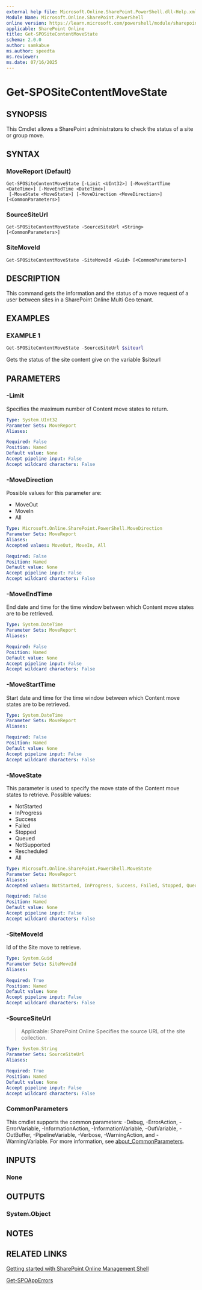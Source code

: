 ```yaml
---
external help file: Microsoft.Online.SharePoint.PowerShell.dll-Help.xml
Module Name: Microsoft.Online.SharePoint.PowerShell
online version: https://learn.microsoft.com/powershell/module/sharepoint-online/get-spositecontentmovestate
applicable: SharePoint Online
title: Get-SPOSiteContentMoveState
schema: 2.0.0
author: samkabue
ms.author: speedta
ms.reviewer:
ms.date: 07/16/2025
---
```


# Get-SPOSiteContentMoveState

## SYNOPSIS

This Cmdlet allows a SharePoint administrators to check the status of a site or group move.

## SYNTAX

### MoveReport (Default)
```
Get-SPOSiteContentMoveState [-Limit <UInt32>] [-MoveStartTime <DateTime>] [-MoveEndTime <DateTime>]
 [-MoveState <MoveState>] [-MoveDirection <MoveDirection>] [<CommonParameters>]
```

### SourceSiteUrl
```
Get-SPOSiteContentMoveState -SourceSiteUrl <String> [<CommonParameters>]
```

### SiteMoveId
```
Get-SPOSiteContentMoveState -SiteMoveId <Guid> [<CommonParameters>]
```

## DESCRIPTION

This command gets the information and the status of a move request of a user between sites in a SharePoint Online Multi Geo tenant.

## EXAMPLES

### EXAMPLE 1

```powershell
Get-SPOSiteContentMoveState -SourceSiteUrl $siteurl
```

Gets the status of the site content give on the variable $siteurl

## PARAMETERS

### -Limit
Specifies the maximum number of Content move states to return.

```yaml
Type: System.UInt32
Parameter Sets: MoveReport
Aliases:

Required: False
Position: Named
Default value: None
Accept pipeline input: False
Accept wildcard characters: False
```

### -MoveDirection
Possible values for this parameter are:
- MoveOut
- MoveIn
- All

```yaml
Type: Microsoft.Online.SharePoint.PowerShell.MoveDirection
Parameter Sets: MoveReport
Aliases:
Accepted values: MoveOut, MoveIn, All

Required: False
Position: Named
Default value: None
Accept pipeline input: False
Accept wildcard characters: False
```
### -MoveEndTime
End date and time for the time window between which Content move states are to be retrieved.

```yaml
Type: System.DateTime
Parameter Sets: MoveReport
Aliases:

Required: False
Position: Named
Default value: None
Accept pipeline input: False
Accept wildcard characters: False
```

### -MoveStartTime
Start date and time for the time window between which Content move states are to be retrieved.

```yaml
Type: System.DateTime
Parameter Sets: MoveReport
Aliases:

Required: False
Position: Named
Default value: None
Accept pipeline input: False
Accept wildcard characters: False
```
### -MoveState
This parameter is used to specify the move state of the Content move states to retrieve.
Possible values:
- NotStarted
- InProgress
- Success
- Failed
- Stopped
- Queued
- NotSupported
- Rescheduled
- All

```yaml
Type: Microsoft.Online.SharePoint.PowerShell.MoveState
Parameter Sets: MoveReport
Aliases:
Accepted values: NotStarted, InProgress, Success, Failed, Stopped, Queued, NotSupported, Rescheduled, All

Required: False
Position: Named
Default value: None
Accept pipeline input: False
Accept wildcard characters: False
```

### -SiteMoveId
Id of the Site move to retrieve.

```yaml
Type: System.Guid
Parameter Sets: SiteMoveId
Aliases:

Required: True
Position: Named
Default value: None
Accept pipeline input: False
Accept wildcard characters: False
```

### -SourceSiteUrl

> Applicable: SharePoint Online
Specifies the source URL of the site collection.

```yaml
Type: System.String
Parameter Sets: SourceSiteUrl
Aliases:

Required: True
Position: Named
Default value: None
Accept pipeline input: False
Accept wildcard characters: False
```

### CommonParameters

This cmdlet supports the common parameters: -Debug, -ErrorAction, -ErrorVariable, -InformationAction, -InformationVariable, -OutVariable, -OutBuffer, -PipelineVariable, -Verbose, -WarningAction, and -WarningVariable. For more information, see [about_CommonParameters](https://go.microsoft.com/fwlink/?LinkID=113216).

## INPUTS

### None

## OUTPUTS

### System.Object

## NOTES

## RELATED LINKS

[Getting started with SharePoint Online Management Shell](/powershell/sharepoint/sharepoint-online/connect-sharepoint-online)

[Get-SPOAppErrors](Get-SPOAppErrors.md)

